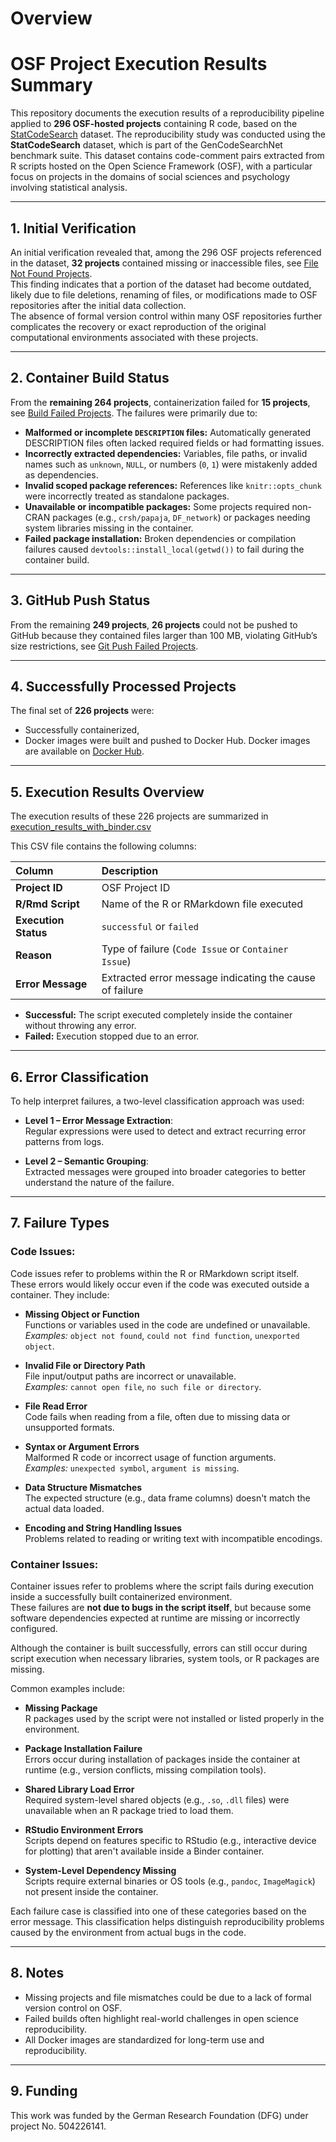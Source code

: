 # Overview
# OSF Project Execution Results Summary

This repository documents the execution results of a reproducibility pipeline applied to **296 OSF-hosted projects** containing R code, based on the [StatCodeSearch](https://huggingface.co/datasets/drndr/statcodesearch) dataset.
The reproducibility study was conducted using the **StatCodeSearch** dataset, which is part of the GenCodeSearchNet benchmark suite. This dataset contains code-comment pairs extracted from R scripts hosted on the Open Science Framework (OSF), with a particular focus on projects in the domains of social sciences and psychology involving statistical analysis.

---

## 1. Initial Verification


An initial verification revealed that, among the 296 OSF projects referenced in the dataset, **32 projects** contained missing or inaccessible files, see [File Not Found Projects](https://github.com/code-inspect-binder/overview/blob/main/results/file_not_found_projects.txt).  
This finding indicates that a portion of the dataset had become outdated, likely due to file deletions, renaming of files, or modifications made to OSF repositories after the initial data collection.  
The absence of formal version control within many OSF repositories further complicates the recovery or exact reproduction of the original computational environments associated with these projects.

---

## 2. Container Build Status

From the **remaining 264 projects**, containerization failed for **15 projects**, see [Build Failed Projects](https://github.com/code-inspect-binder/overview/blob/main/results/build_failed_projects.txt).
The failures were primarily due to:

- **Malformed or incomplete `DESCRIPTION` files:** Automatically generated DESCRIPTION files often lacked required fields or had formatting issues.
- **Incorrectly extracted dependencies:** Variables, file paths, or invalid names such as `unknown`, `NULL`, or numbers (`0`, `1`) were mistakenly added as dependencies.
- **Invalid scoped package references:** References like `knitr::opts_chunk` were incorrectly treated as standalone packages.
- **Unavailable or incompatible packages:** Some projects required non-CRAN packages (e.g., `crsh/papaja`, `DF_network`) or packages needing system libraries missing in the container.
- **Failed package installation:** Broken dependencies or compilation failures caused `devtools::install_local(getwd())` to fail during the container build.

---

## 3. GitHub Push Status

From the remaining **249 projects**, **26 projects** could not be pushed to GitHub because they contained files larger than 100 MB, violating GitHub’s size restrictions, see [Git Push Failed Projects](https://github.com/code-inspect-binder/overview/blob/main/results/git_push_failed_projects.txt).

---

## 4. Successfully Processed Projects

The final set of **226 projects** were:

- Successfully containerized,
- Docker images were built and pushed to Docker Hub.
Docker images are available on [Docker Hub](https://hub.docker.com/u/meet261).

---

## 5. Execution Results Overview

The execution results of these 226 projects are summarized in [execution_results_with_binder.csv](https://github.com/code-inspect-binder/overview/blob/main/results/execution_results_with_binder.csv)

This CSV file contains the following columns:

| Column | Description |
|:-------|:------------|
| **Project ID** | OSF Project ID |
| **R/Rmd Script** | Name of the R or RMarkdown file executed |
| **Execution Status** | `successful` or `failed` |
| **Reason** | Type of failure (`Code Issue` or `Container Issue`) |
| **Error Message** | Extracted error message indicating the cause of failure |

- **Successful:** The script executed completely inside the container without throwing any error.
- **Failed:** Execution stopped due to an error.  

---

## 6. Error Classification

To help interpret failures, a two-level classification approach was used:

- **Level 1 – Error Message Extraction**:  
  Regular expressions were used to detect and extract recurring error patterns from logs.

- **Level 2 – Semantic Grouping**:  
  Extracted messages were grouped into broader categories to better understand the nature of the failure.

---

## 7. Failure Types

### Code Issues:

Code issues refer to problems within the R or RMarkdown script itself. These errors would likely occur even if the code was executed outside a container. They include:

- **Missing Object or Function**  
  Functions or variables used in the code are undefined or unavailable.  
  _Examples:_ `object not found`, `could not find function`, `unexported object`.

- **Invalid File or Directory Path**  
  File input/output paths are incorrect or unavailable.  
  _Examples:_ `cannot open file`, `no such file or directory`.

- **File Read Error**  
  Code fails when reading from a file, often due to missing data or unsupported formats.

- **Syntax or Argument Errors**  
  Malformed R code or incorrect usage of function arguments.  
  _Examples:_ `unexpected symbol`, `argument is missing`.

- **Data Structure Mismatches**  
  The expected structure (e.g., data frame columns) doesn't match the actual data loaded.

- **Encoding and String Handling Issues**  
  Problems related to reading or writing text with incompatible encodings.

### Container Issues:

Container issues refer to problems where the script fails during execution inside a successfully built containerized environment.  
These failures are **not due to bugs in the script itself**, but because some software dependencies expected at runtime are missing or incorrectly configured.

Although the container is built successfully, errors can still occur during script execution when necessary libraries, system tools, or R packages are missing.

Common examples include:

- **Missing Package**  
  R packages used by the script were not installed or listed properly in the environment.

- **Package Installation Failure**  
  Errors occur during installation of packages inside the container at runtime (e.g., version conflicts, missing compilation tools).

- **Shared Library Load Error**  
  Required system-level shared objects (e.g., `.so`, `.dll` files) were unavailable when an R package tried to load them.

- **RStudio Environment Errors**  
  Scripts depend on features specific to RStudio (e.g., interactive device for plotting) that aren't available inside a Binder container.

- **System-Level Dependency Missing**  
  Scripts require external binaries or OS tools (e.g., `pandoc`, `ImageMagick`) not present inside the container.

Each failure case is classified into one of these categories based on the error message. This classification helps distinguish reproducibility problems caused by the environment from actual bugs in the code.

---
  
## 8. Notes

- Missing projects and file mismatches could be due to a lack of formal version control on OSF.
- Failed builds often highlight real-world challenges in open science reproducibility.
- All Docker images are standardized for long-term use and reproducibility.

---

## 9. Funding

This work was funded by the German Research Foundation (DFG) under project No. 504226141.
